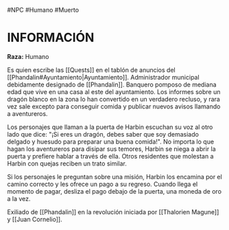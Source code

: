 #NPC #Humano #Muerto 
# INFORMACIÓN
**Raza:** Humano

Es quien escribe las [[Quests]] en el tablón de anuncios del [[Phandalin#Ayuntamiento|Ayuntamiento]].
Administrador municipal debidamente designado de [[Phandalin]]. 
Banquero pomposo de mediana edad que vive en una casa al este del ayuntamiento. Los informes sobre un dragón blanco en la zona lo han convertido en un verdadero recluso, y rara vez sale excepto para conseguir comida y publicar nuevos avisos llamando a aventureros.

Los personajes que llaman a la puerta de Harbin escuchan su voz al otro lado que dice: "¡Si eres un dragón, debes saber que soy demasiado delgado y huesudo para preparar una buena comida!". No importa lo que hagan los aventureros para disipar sus temores, Harbin se niega a abrir la puerta y prefiere hablar a través de ella. Otros residentes que molestan a Harbin con quejas reciben un trato similar. 

Si los personajes le preguntan sobre una misión, Harbin los encamina por el camino correcto y les ofrece un pago a su regreso. Cuando llega el momento de pagar, desliza el pago debajo de la puerta, una moneda de oro a la vez.

Exiliado de [[Phandalin]] en la revolución iniciada por [[Thalorien Magune]] y [[Juan Cornelio]].